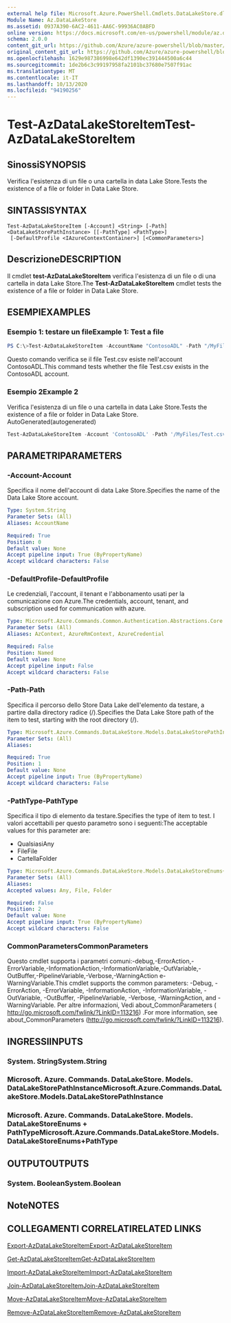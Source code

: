 ```yaml
---
external help file: Microsoft.Azure.PowerShell.Cmdlets.DataLakeStore.dll-Help.xml
Module Name: Az.DataLakeStore
ms.assetid: 0937A390-6AC2-4611-AA6C-99936AC0ABFD
online version: https://docs.microsoft.com/en-us/powershell/module/az.datalakestore/test-azdatalakestoreitem
schema: 2.0.0
content_git_url: https://github.com/Azure/azure-powershell/blob/master/src/DataLakeStore/DataLakeStore/help/Test-AzDataLakeStoreItem.md
original_content_git_url: https://github.com/Azure/azure-powershell/blob/master/src/DataLakeStore/DataLakeStore/help/Test-AzDataLakeStoreItem.md
ms.openlocfilehash: 1629e987386998e642df1390ec391444500a6c44
ms.sourcegitcommit: 1de2b6c3c99197958fa2101bc37680e7507f91ac
ms.translationtype: MT
ms.contentlocale: it-IT
ms.lasthandoff: 10/13/2020
ms.locfileid: "94190256"
---
```

# <span data-ttu-id="9c38a-101">Test-AzDataLakeStoreItem</span><span class="sxs-lookup"><span data-stu-id="9c38a-101">Test-AzDataLakeStoreItem</span></span>

## <span data-ttu-id="9c38a-102">Sinossi</span><span class="sxs-lookup"><span data-stu-id="9c38a-102">SYNOPSIS</span></span>
<span data-ttu-id="9c38a-103">Verifica l'esistenza di un file o una cartella in data Lake Store.</span><span class="sxs-lookup"><span data-stu-id="9c38a-103">Tests the existence of a file or folder in Data Lake Store.</span></span>

## <span data-ttu-id="9c38a-104">SINTASSI</span><span class="sxs-lookup"><span data-stu-id="9c38a-104">SYNTAX</span></span>

```
Test-AzDataLakeStoreItem [-Account] <String> [-Path] <DataLakeStorePathInstance> [[-PathType] <PathType>]
 [-DefaultProfile <IAzureContextContainer>] [<CommonParameters>]
```

## <span data-ttu-id="9c38a-105">Descrizione</span><span class="sxs-lookup"><span data-stu-id="9c38a-105">DESCRIPTION</span></span>
<span data-ttu-id="9c38a-106">Il cmdlet **test-AzDataLakeStoreItem** verifica l'esistenza di un file o di una cartella in data Lake Store.</span><span class="sxs-lookup"><span data-stu-id="9c38a-106">The **Test-AzDataLakeStoreItem** cmdlet tests the existence of a file or folder in Data Lake Store.</span></span>

## <span data-ttu-id="9c38a-107">ESEMPI</span><span class="sxs-lookup"><span data-stu-id="9c38a-107">EXAMPLES</span></span>

### <span data-ttu-id="9c38a-108">Esempio 1: testare un file</span><span class="sxs-lookup"><span data-stu-id="9c38a-108">Example 1: Test a file</span></span>
```powershell
PS C:\>Test-AzDataLakeStoreItem -AccountName "ContosoADL" -Path "/MyFiles/Test.csv"
```

<span data-ttu-id="9c38a-109">Questo comando verifica se il file Test.csv esiste nell'account ContosoADL.</span><span class="sxs-lookup"><span data-stu-id="9c38a-109">This command tests whether the file Test.csv exists in the ContosoADL account.</span></span>

### <span data-ttu-id="9c38a-110">Esempio 2</span><span class="sxs-lookup"><span data-stu-id="9c38a-110">Example 2</span></span>

<span data-ttu-id="9c38a-111">Verifica l'esistenza di un file o una cartella in data Lake Store.</span><span class="sxs-lookup"><span data-stu-id="9c38a-111">Tests the existence of a file or folder in Data Lake Store.</span></span> <span data-ttu-id="9c38a-112">AutoGenerated</span><span class="sxs-lookup"><span data-stu-id="9c38a-112">(autogenerated)</span></span>

<!-- Aladdin Generated Example -->
```powershell
Test-AzDataLakeStoreItem -Account 'ContosoADL' -Path '/MyFiles/Test.csv' -PathType Any
```

## <span data-ttu-id="9c38a-113">PARAMETRI</span><span class="sxs-lookup"><span data-stu-id="9c38a-113">PARAMETERS</span></span>

### <span data-ttu-id="9c38a-114">-Account</span><span class="sxs-lookup"><span data-stu-id="9c38a-114">-Account</span></span>
<span data-ttu-id="9c38a-115">Specifica il nome dell'account di data Lake Store.</span><span class="sxs-lookup"><span data-stu-id="9c38a-115">Specifies the name of the Data Lake Store account.</span></span>

```yaml
Type: System.String
Parameter Sets: (All)
Aliases: AccountName

Required: True
Position: 0
Default value: None
Accept pipeline input: True (ByPropertyName)
Accept wildcard characters: False
```

### <span data-ttu-id="9c38a-116">-DefaultProfile</span><span class="sxs-lookup"><span data-stu-id="9c38a-116">-DefaultProfile</span></span>
<span data-ttu-id="9c38a-117">Le credenziali, l'account, il tenant e l'abbonamento usati per la comunicazione con Azure.</span><span class="sxs-lookup"><span data-stu-id="9c38a-117">The credentials, account, tenant, and subscription used for communication with azure.</span></span>

```yaml
Type: Microsoft.Azure.Commands.Common.Authentication.Abstractions.Core.IAzureContextContainer
Parameter Sets: (All)
Aliases: AzContext, AzureRmContext, AzureCredential

Required: False
Position: Named
Default value: None
Accept pipeline input: False
Accept wildcard characters: False
```

### <span data-ttu-id="9c38a-118">-Path</span><span class="sxs-lookup"><span data-stu-id="9c38a-118">-Path</span></span>
<span data-ttu-id="9c38a-119">Specifica il percorso dello Store Data Lake dell'elemento da testare, a partire dalla directory radice (/).</span><span class="sxs-lookup"><span data-stu-id="9c38a-119">Specifies the Data Lake Store path of the item to test, starting with the root directory (/).</span></span>

```yaml
Type: Microsoft.Azure.Commands.DataLakeStore.Models.DataLakeStorePathInstance
Parameter Sets: (All)
Aliases:

Required: True
Position: 1
Default value: None
Accept pipeline input: True (ByPropertyName)
Accept wildcard characters: False
```

### <span data-ttu-id="9c38a-120">-PathType</span><span class="sxs-lookup"><span data-stu-id="9c38a-120">-PathType</span></span>
<span data-ttu-id="9c38a-121">Specifica il tipo di elemento da testare.</span><span class="sxs-lookup"><span data-stu-id="9c38a-121">Specifies the type of item to test.</span></span>
<span data-ttu-id="9c38a-122">I valori accettabili per questo parametro sono i seguenti:</span><span class="sxs-lookup"><span data-stu-id="9c38a-122">The acceptable values for this parameter are:</span></span>
- <span data-ttu-id="9c38a-123">Qualsiasi</span><span class="sxs-lookup"><span data-stu-id="9c38a-123">Any</span></span> 
- <span data-ttu-id="9c38a-124">File</span><span class="sxs-lookup"><span data-stu-id="9c38a-124">File</span></span> 
- <span data-ttu-id="9c38a-125">Cartella</span><span class="sxs-lookup"><span data-stu-id="9c38a-125">Folder</span></span>

```yaml
Type: Microsoft.Azure.Commands.DataLakeStore.Models.DataLakeStoreEnums+PathType
Parameter Sets: (All)
Aliases:
Accepted values: Any, File, Folder

Required: False
Position: 2
Default value: None
Accept pipeline input: True (ByPropertyName)
Accept wildcard characters: False
```

### <span data-ttu-id="9c38a-126">CommonParameters</span><span class="sxs-lookup"><span data-stu-id="9c38a-126">CommonParameters</span></span>
<span data-ttu-id="9c38a-127">Questo cmdlet supporta i parametri comuni:-debug,-ErrorAction,-ErrorVariable,-InformationAction,-InformationVariable,-OutVariable,-OutBuffer,-PipelineVariable,-Verbose,-WarningAction e-WarningVariable.</span><span class="sxs-lookup"><span data-stu-id="9c38a-127">This cmdlet supports the common parameters: -Debug, -ErrorAction, -ErrorVariable, -InformationAction, -InformationVariable, -OutVariable, -OutBuffer, -PipelineVariable, -Verbose, -WarningAction, and -WarningVariable.</span></span> <span data-ttu-id="9c38a-128">Per altre informazioni, Vedi about_CommonParameters ( http://go.microsoft.com/fwlink/?LinkID=113216) .</span><span class="sxs-lookup"><span data-stu-id="9c38a-128">For more information, see about_CommonParameters (http://go.microsoft.com/fwlink/?LinkID=113216).</span></span>

## <span data-ttu-id="9c38a-129">INGRESSI</span><span class="sxs-lookup"><span data-stu-id="9c38a-129">INPUTS</span></span>

### <span data-ttu-id="9c38a-130">System. String</span><span class="sxs-lookup"><span data-stu-id="9c38a-130">System.String</span></span>

### <span data-ttu-id="9c38a-131">Microsoft. Azure. Commands. DataLakeStore. Models. DataLakeStorePathInstance</span><span class="sxs-lookup"><span data-stu-id="9c38a-131">Microsoft.Azure.Commands.DataLakeStore.Models.DataLakeStorePathInstance</span></span>

### <span data-ttu-id="9c38a-132">Microsoft. Azure. Commands. DataLakeStore. Models. DataLakeStoreEnums + PathType</span><span class="sxs-lookup"><span data-stu-id="9c38a-132">Microsoft.Azure.Commands.DataLakeStore.Models.DataLakeStoreEnums+PathType</span></span>

## <span data-ttu-id="9c38a-133">OUTPUT</span><span class="sxs-lookup"><span data-stu-id="9c38a-133">OUTPUTS</span></span>

### <span data-ttu-id="9c38a-134">System. Boolean</span><span class="sxs-lookup"><span data-stu-id="9c38a-134">System.Boolean</span></span>

## <span data-ttu-id="9c38a-135">Note</span><span class="sxs-lookup"><span data-stu-id="9c38a-135">NOTES</span></span>

## <span data-ttu-id="9c38a-136">COLLEGAMENTI CORRELATI</span><span class="sxs-lookup"><span data-stu-id="9c38a-136">RELATED LINKS</span></span>

[<span data-ttu-id="9c38a-137">Export-AzDataLakeStoreItem</span><span class="sxs-lookup"><span data-stu-id="9c38a-137">Export-AzDataLakeStoreItem</span></span>](./Export-AzDataLakeStoreItem.md)

[<span data-ttu-id="9c38a-138">Get-AzDataLakeStoreItem</span><span class="sxs-lookup"><span data-stu-id="9c38a-138">Get-AzDataLakeStoreItem</span></span>](./Get-AzDataLakeStoreItem.md)

[<span data-ttu-id="9c38a-139">Import-AzDataLakeStoreItem</span><span class="sxs-lookup"><span data-stu-id="9c38a-139">Import-AzDataLakeStoreItem</span></span>](./Import-AzDataLakeStoreItem.md)

[<span data-ttu-id="9c38a-140">Join-AzDataLakeStoreItem</span><span class="sxs-lookup"><span data-stu-id="9c38a-140">Join-AzDataLakeStoreItem</span></span>](./Join-AzDataLakeStoreItem.md)

[<span data-ttu-id="9c38a-141">Move-AzDataLakeStoreItem</span><span class="sxs-lookup"><span data-stu-id="9c38a-141">Move-AzDataLakeStoreItem</span></span>](./Move-AzDataLakeStoreItem.md)

[<span data-ttu-id="9c38a-142">Remove-AzDataLakeStoreItem</span><span class="sxs-lookup"><span data-stu-id="9c38a-142">Remove-AzDataLakeStoreItem</span></span>](./Remove-AzDataLakeStoreItem.md)


